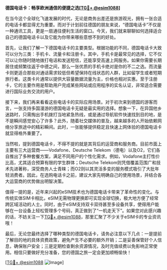 **德国电话卡：畅享欧洲通信的便捷之选[[TG💪+ @esim1088](https://t.me/s/esim1088)]**

在当今这个全球化飞速发展的时代，无论是商务出差还是旅游观光，拥有一张合适的电话卡都显得尤为重要。而对于计划前往德国的朋友来说，“德国电话卡”不仅是一种通讯工具，更是一扇通往便利生活的窗口。今天，我们就来聊聊如何选择适合自己的德国电话卡以及它能为你带来哪些意想不到的好处。

首先，让我们了解一下德国电话卡的主要类型。根据功能的不同，德国电话卡大致可以分为三类：手机卡、流量卡和注册卡。其中，手机卡是最常见的选择，它不仅可以让你随时随地拨打电话和发送短信，还能享受高速上网服务。如果你需要长期居住或频繁往返于中德之间，那么一张优质的手机卡绝对是你的不二之选。而流量卡则更适合那些对通话需求较低但希望保持在线状态的人群，比如留学生或者短期旅行者。这类卡片通常以提供大容量数据流量为主，价格也相对实惠。至于注册卡，它的主要作用是帮助用户完成某些网站或应用程序的实名认证，非常适合需要进行国际业务交流的用户。

接下来，我们再来看看这些电话卡的实际应用场景。对于初次来到德国的游客而言，一张支持多国漫游的德国电话卡无疑是最实用的选择。想象一下，在异国他乡迷路时，只需掏出手机拨打当地紧急热线，或是通过导航软件快速找到目的地，是不是瞬间感觉安心了许多？此外，随着社交媒体的普及，越来越多的人开始依赖网络分享旅途中的精彩瞬间。此时，一张能够提供稳定且快速上网体验的德国电话卡就显得格外重要了。

当然啦，提到德国电话卡，不得不提的就是其背后的运营商和服务商。目前市面上主要有三大运营商——Vodafone、Deutsche Telekom（德电）以及O2，它们各自推出了多种套餐方案，满足不同用户的个性化需求。例如，Vodafone主打性价比高，尤其适合预算有限的学生群体；Deutsche Telekom则凭借覆盖范围广和技术先进著称，深受商务人士青睐；而O2则以其灵活多变的服务模式吸引了大批年轻消费者。因此，在选购电话卡之前，建议大家先明确自己的使用场景，并结合各大运营商的优势做出明智决策。

值得一提的是，近年来兴起的eSIM技术也为德国电话卡带来了革命性的变化。与传统实体SIM卡相比，eSIM无需物理更换即可实现全球切换，极大地方便了经常跨区域活动的人士。同时，由于eSIM支持双卡双待甚至多设备共享，使得用户能够在一台设备上轻松管理多个号码，真正做到了“一机走天下”。如果您对此感兴趣的话，不妨关注一下[TG💪+ @esim1088](https://t.me/s/esim1088)，那里汇聚了不少关于eSIM卡的专业资讯哦！

最后，无论您最终选择了哪种类型的德国电话卡，请务必注意以下几点：一是提前了解目的地的具体资费政策，避免产生不必要的额外开销；二是妥善保管好个人信息，确保账户安全；三是定期检查剩余资源情况，及时充值续费以免影响正常使用。相信只要做好充分准备，您的德国之旅一定会更加顺畅愉快！

[[TG💪+ @esim1088](https://t.me/s/esim1088) ![Image](https://i.postimg.cc/4NQfJmqS/Snipaste-2025-05-13-00-14-12.png)]